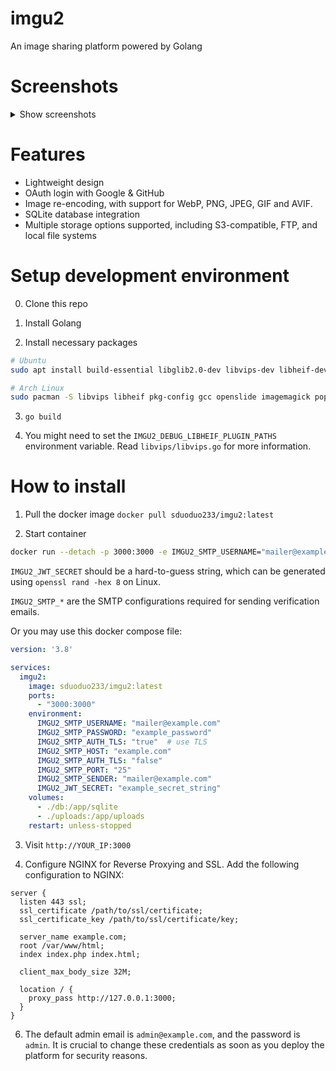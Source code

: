 # imgu2

An image sharing platform powered by Golang

# Screenshots

<details>
  <summary>Show screenshots</summary>

![image preview page](https://github.com/sduoduo233/imgu2/blob/master/screenshots/1.png?raw=true)

![my uploads page](https://github.com/sduoduo233/imgu2/blob/master/screenshots/2.png?raw=true)

![user list](https://github.com/sduoduo233/imgu2/blob/master/screenshots/3.png?raw=true)

![image list](https://github.com/sduoduo233/imgu2/blob/master/screenshots/4.png?raw=true)

![login page](https://github.com/sduoduo233/imgu2/blob/master/screenshots/5.png?raw=true)

</details>

# Features

- Lightweight design
- OAuth login with Google & GitHub
- Image re-encoding, with support for WebP, PNG, JPEG, GIF and AVIF.
- SQLite database integration
- Multiple storage options supported, including S3-compatible, FTP, and local file systems

# Setup development environment

0. Clone this repo

1. Install Golang

2. Install necessary packages

```bash
# Ubuntu
sudo apt install build-essential libglib2.0-dev libvips-dev libheif-dev libheif-plugin-* libheif1

# Arch Linux
sudo pacman -S libvips libheif pkg-config gcc openslide imagemagick poppler-glib
```

3. `go build`

4. You might need to set the `IMGU2_DEBUG_LIBHEIF_PLUGIN_PATHS` environment variable. Read `libvips/libvips.go` for more information.

# How to install

1. Pull the docker image `docker pull sduoduo233/imgu2:latest`

2. Start container

```bash
docker run --detach -p 3000:3000 -e IMGU2_SMTP_USERNAME="mailer@example.com"  -e IMGU2_SMTP_PASSWORD="example_password" -e IMGU2_SMTP_HOST="example.com" -e IMGU2_SMTP_PORT=25 -e IMGU2_SMTP_SENDER="mailer@example.com" -e IMGU2_SMTP_AUTH_TLS="false" -e IMGU2_JWT_SECRET="example_secret_string" -v ./db:/app/sqlite -v ./uploads:/app/uploads sduoduo233/imgu2:latest
```

`IMGU2_JWT_SECRET` should be a hard-to-guess string, which can be generated using `openssl rand -hex 8` on Linux.

`IMGU2_SMTP_*` are the SMTP configurations required for sending verification emails.

Or you may use this docker compose file:

```yaml
version: '3.8'

services:
  imgu2:
    image: sduoduo233/imgu2:latest
    ports:
      - "3000:3000"
    environment:
      IMGU2_SMTP_USERNAME: "mailer@example.com"
      IMGU2_SMTP_PASSWORD: "example_password"
      IMGU2_SMTP_AUTH_TLS: "true"  # use TLS
      IMGU2_SMTP_HOST: "example.com"
      IMGU2_SMTP_AUTH_TLS: "false"
      IMGU2_SMTP_PORT: "25"
      IMGU2_SMTP_SENDER: "mailer@example.com"
      IMGU2_JWT_SECRET: "example_secret_string"
    volumes:
      - ./db:/app/sqlite
      - ./uploads:/app/uploads
    restart: unless-stopped
```

3. Visit `http://YOUR_IP:3000`

4. Configure NGINX for Reverse Proxying and SSL. Add the following configuration to NGINX:

```nginx
server {
  listen 443 ssl;
  ssl_certificate /path/to/ssl/certificate;
  ssl_certificate_key /path/to/ssl/certificate/key;

  server_name example.com;
  root /var/www/html;
  index index.php index.html;

  client_max_body_size 32M;

  location / {
    proxy_pass http://127.0.0.1:3000;
  }
}
```

6. The default admin email is `admin@example.com`, and the password is `admin`. It is crucial to change these credentials as soon as you deploy the platform for security reasons.